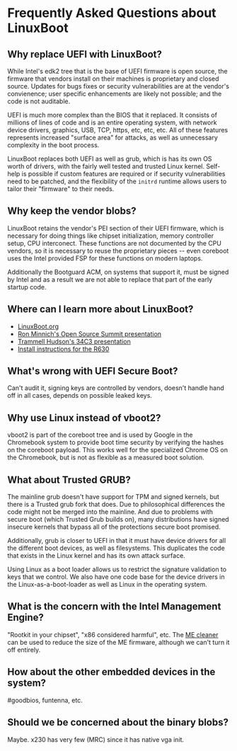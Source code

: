 Frequently Asked Questions about LinuxBoot
===

Why replace UEFI with LinuxBoot?
---
While Intel's edk2 tree that is the base of UEFI firmware is open source,
the firmware that vendors install on their machines is proprietary and
closed source.  Updates for bugs fixes or security vulnerabilities
are at the vendor's convienence; user specific enhancements are likely not
possible; and the code is not auditable.

UEFI is much more complex than the BIOS that it replaced.  It consists of
millions of lines of code and is an entire operating system,
with network device drivers, graphics, USB, TCP, https, etc, etc, etc.
All of these features represents increased "surface area" for attacks,
as well as unnecessary complexity in the boot process.

LinuxBoot replaces both UEFI as well as grub, which is has its own OS
worth of drivers, with the fairly well tested and trusted Linux kernel.
Self-help is possible if custom features are required or if security
vulnerabilities need to be patched, and the flexibility of the `initrd`
runtime allows users to tailor their "firmware" to their needs.


Why keep the vendor blobs?
---
LinuxBoot retains the vendor's PEI section of their UEFI firmware, which
is necessary for doing things like chipset initialization, memory controller
setup, CPU interconect.  These functions are not documented by the CPU vendors,
so it is necessary to reuse the proprietary pieces -- even coreboot uses
the Intel provided FSP for these functions on modern laptops.

Additionally the Bootguard ACM, on systems that support it, must be signed by
Intel and as a result we are not able to replace that part of the early
startup code.


Where can I learn more about LinuxBoot?
---
* [LinuxBoot.org](https://linuxboot.org)
* [Ron Minnich's Open Source Summit presentation](https://www.youtube.com/watch?v=iffTJ1vPCSo)
* [Trammell Hudson's 34C3 presentation](https://trmm.net/LinuxBoot_34c3)
* [Install instructions for the R630](https://trmm.net/NERF)


What's wrong with UEFI Secure Boot?
---
Can't audit it, signing keys are controlled by vendors,
doesn't handle hand off in all cases, depends on possible leaked keys.


Why use Linux instead of vboot2?
---
vboot2 is part of the coreboot tree and is used by Google in the
Chromebook system to provide boot time security by verifying the
hashes on the coreboot payload.  This works well for the specialized
Chrome OS on the Chromebook, but is not as flexible as a measured
boot solution.


What about Trusted GRUB?
---
The mainline grub doesn't have support for TPM and signed kernels, but
there is a Trusted grub fork that does.  Due to philosophical differences
the code might not be merged into the mainline.  And due to problems
with secure boot (which Trusted Grub builds on), many distributions have
signed insecure kernels that bypass all of the protections secure
boot promised.

Additionally, grub is closer to UEFI in that it must have device
drivers for all the different boot devices, as well as filesystems.
This duplicates the code that exists in the Linux kernel and has its
own attack surface.

Using Linux as a boot loader allows us to restrict the signature
validation to keys that we control.  We also have one code base for the
device drivers in the Linux-as-a-boot-loader as well as Linux in the
operating system.


What is the concern with the Intel Management Engine?
---
"Rootkit in your chipset", "x86 considered harmful", etc.
The [ME cleaner](https://github.com/corna/me_cleaner) can be used to reduce
the size of the ME firmware, although we can't turn it off entirely.


How about the other embedded devices in the system?
---
#goodbios, funtenna, etc.


Should we be concerned about the binary blobs?
---
Maybe.  x230 has very few (MRC) since it has native vga init.


